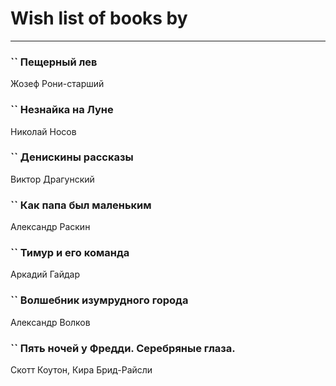 # Wish list of books by [](https://plus.google.com/u/0/115095777313809768381/)
---

### `` Пещерный лев
Жозеф Рони-старший

### `` Незнайка на Луне
Николай Носов

### `` Денискины рассказы
Виктор Драгунский

### `` Как папа был маленьким
Александр Раскин

### `` Тимур и его команда
Аркадий Гайдар

### `` Волшебник изумрудного города
Александр Волков

### `` Пять ночей у Фредди. Серебряные глаза.
Скотт Коутон, Кира Брид-Райсли

